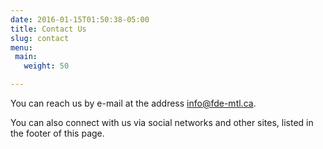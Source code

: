 ```yaml
---
date: 2016-01-15T01:50:38-05:00
title: Contact Us
slug: contact
menu:
 main:
   weight: 50

---
```


You can reach us by e-mail at the address <a href="mailto:info@fde-mtl.ca">info@fde-mtl.ca</a>.

You can also connect with us via social networks and other sites, listed in the
footer of this page.
